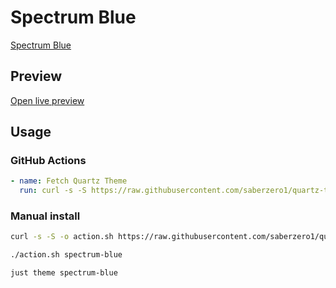 # Spectrum Blue

[Spectrum Blue](https://github.com/ryanjrman)

## Preview

[Open live preview](https://quartz-themes.github.io/spectrum-blue/)

## Usage

### GitHub Actions

```yaml
- name: Fetch Quartz Theme
  run: curl -s -S https://raw.githubusercontent.com/saberzero1/quartz-themes/master/action.sh | bash -s -- spectrum-blue
```

### Manual install

```bash
curl -s -S -o action.sh https://raw.githubusercontent.com/saberzero1/quartz-themes/master/action.sh

./action.sh spectrum-blue
```

```bash
just theme spectrum-blue
```
